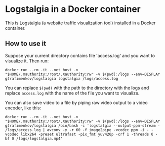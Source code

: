# Logstalgia in a Docker container

This is [Logstalgia](http://logstalgia.io) (a website traffic visualization tool) installed in a Docker container.

## How to use it

Suppose your current directory contains file 'access.log' and you want to visualize it.  Then run:

```
docker run --rm -it --net host -v "$HOME/.Xauthority:/root/.Xauthority:rw" -v $(pwd):/logs --env=DISPLAY gtrafimenkov/logstalgia logstalgia /logs/access.log
```

You can replace `$(pwd)` with the path to the directory with the logs and replace `access.log` with the name of the file you want to visualize.

You can also save video to a file by piping raw video output to a video encoder, like this:

```
docker run --rm -it --net host -v "$HOME/.Xauthority:/root/.Xauthority:rw" -v $(pwd):/logs --env=DISPLAY gtrafimenkov/logstalgia /bin/bash -c 'logstalgia --output-ppm-stream - /logs/access.log | avconv -y -r 60 -f image2pipe -vcodec ppm -i - -vcodec libx264 -preset ultrafast -pix_fmt yuv420p -crf 1 -threads 0 -bf 0 /logs/logstalgia.mp4'
```
